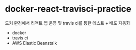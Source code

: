 # docker-react-travisci-practice

도커 환경에서 리액트 앱 운영 및 travis ci를 통한 테스트 + 배포 자동화

- docker
- travis ci
- AWS Elastic Beanstalk
